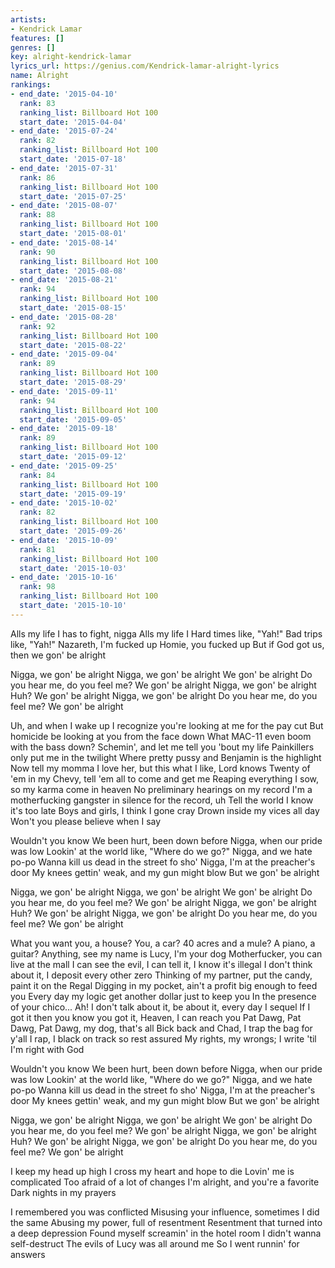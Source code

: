 ```yaml
---
artists:
- Kendrick Lamar
features: []
genres: []
key: alright-kendrick-lamar
lyrics_url: https://genius.com/Kendrick-lamar-alright-lyrics
name: Alright
rankings:
- end_date: '2015-04-10'
  rank: 83
  ranking_list: Billboard Hot 100
  start_date: '2015-04-04'
- end_date: '2015-07-24'
  rank: 82
  ranking_list: Billboard Hot 100
  start_date: '2015-07-18'
- end_date: '2015-07-31'
  rank: 86
  ranking_list: Billboard Hot 100
  start_date: '2015-07-25'
- end_date: '2015-08-07'
  rank: 88
  ranking_list: Billboard Hot 100
  start_date: '2015-08-01'
- end_date: '2015-08-14'
  rank: 90
  ranking_list: Billboard Hot 100
  start_date: '2015-08-08'
- end_date: '2015-08-21'
  rank: 94
  ranking_list: Billboard Hot 100
  start_date: '2015-08-15'
- end_date: '2015-08-28'
  rank: 92
  ranking_list: Billboard Hot 100
  start_date: '2015-08-22'
- end_date: '2015-09-04'
  rank: 89
  ranking_list: Billboard Hot 100
  start_date: '2015-08-29'
- end_date: '2015-09-11'
  rank: 94
  ranking_list: Billboard Hot 100
  start_date: '2015-09-05'
- end_date: '2015-09-18'
  rank: 89
  ranking_list: Billboard Hot 100
  start_date: '2015-09-12'
- end_date: '2015-09-25'
  rank: 84
  ranking_list: Billboard Hot 100
  start_date: '2015-09-19'
- end_date: '2015-10-02'
  rank: 82
  ranking_list: Billboard Hot 100
  start_date: '2015-09-26'
- end_date: '2015-10-09'
  rank: 81
  ranking_list: Billboard Hot 100
  start_date: '2015-10-03'
- end_date: '2015-10-16'
  rank: 98
  ranking_list: Billboard Hot 100
  start_date: '2015-10-10'
---
```

Alls my life I has to fight, nigga
Alls my life I
Hard times like, "Yah!"
Bad trips like, "Yah!"
Nazareth, I'm fucked up
Homie, you fucked up
But if God got us, then we gon' be alright


Nigga, we gon' be alright
Nigga, we gon' be alright
We gon' be alright
Do you hear me, do you feel me? We gon' be alright
Nigga, we gon' be alright
Huh? We gon' be alright
Nigga, we gon' be alright
Do you hear me, do you feel me? We gon' be alright


Uh, and when I wake up
I recognize you're looking at me for the pay cut
But homicide be looking at you from the face down
What MAC-11 even boom with the bass down?
Schemin', and let me tell you 'bout my life
Painkillers only put me in the twilight
Where pretty pussy and Benjamin is the highlight
Now tell my momma I love her, but this what I like, Lord knows
Twenty of 'em in my Chevy, tell 'em all to come and get me
Reaping everything I sow, so my karma come in heaven
No preliminary hearings on my record
I'm a motherfucking gangster in silence for the record, uh
Tell the world I know it's too late
Boys and girls, I think I gone cray
Drown inside my vices all day
Won't you please believe when I say


Wouldn't you know
We been hurt, been down before
Nigga, when our pride was low
Lookin' at the world like, "Where do we go?"
Nigga, and we hate po-po
Wanna kill us dead in the street fo sho'
Nigga, I'm at the preacher's door
My knees gettin' weak, and my gun might blow
But we gon' be alright


Nigga, we gon' be alright
Nigga, we gon' be alright
We gon' be alright
Do you hear me, do you feel me? We gon' be alright
Nigga, we gon' be alright
Huh? We gon' be alright
Nigga, we gon' be alright
Do you hear me, do you feel me? We gon' be alright


What you want you, a house⁠? You, a car?
40 acres and a mule? A piano, a guitar?
Anything, see my name is Lucy, I'm your dog
Motherfucker, you can live at the mall
I can see the evil, I can tell it, I know it's illegal
I don't think about it, I deposit every other zero
Thinking of my partner, put the candy, paint it on the Regal
Digging in my pocket, ain't a profit big enough to feed you
Every day my logic get another dollar just to keep you
In the presence of your chico... Ah!
I don't talk about it, be about it, every day I sequel
If I got it then you know you got it, Heaven, I can reach you
Pat Dawg, Pat Dawg, Pat Dawg, my dog, that's all
Bick back and Chad, I trap the bag for y'all
I rap, I black on track so rest assured
My rights, my wrongs; I write 'til I'm right with God


Wouldn't you know
We been hurt, been down before
Nigga, when our pride was low
Lookin' at the world like, "Where do we go?"
Nigga, and we hate po-po
Wanna kill us dead in the street fo sho'
Nigga, I'm at the preacher's door
My knees gettin' weak, and my gun might blow
But we gon' be alright


Nigga, we gon' be alright
Nigga, we gon' be alright
We gon' be alright
Do you hear me, do you feel me? We gon' be alright
Nigga, we gon' be alright
Huh? We gon' be alright
Nigga, we gon' be alright
Do you hear me, do you feel me? We gon' be alright


I keep my head up high
I cross my heart and hope to die
Lovin' me is complicated
Too afraid of a lot of changes
I'm alright, and you're a favorite
Dark nights in my prayers


I remembered you was conflicted
Misusing your influence, sometimes I did the same
Abusing my power, full of resentment
Resentment that turned into a deep depression
Found myself screamin' in the hotel room
I didn't wanna self-destruct
The evils of Lucy was all around me
So I went runnin' for answers
